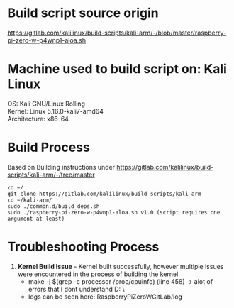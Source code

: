 # Build script source origin
https://gitlab.com/kalilinux/build-scripts/kali-arm/-/blob/master/raspberry-pi-zero-w-p4wnp1-aloa.sh

# Machine used to build script on: Kali Linux
OS: Kali GNU/Linux Rolling  
Kernel: Linux 5.16.0-kali7-amd64  
Architecture: x86-64  

# Build Process
Based on Building instructions under https://gitlab.com/kalilinux/build-scripts/kali-arm/-/tree/master  
```
cd ~/
git clone https://gitlab.com/kalilinux/build-scripts/kali-arm
cd ~/kali-arm/
sudo ./common.d/build_deps.sh
sudo ./raspberry-pi-zero-w-p4wnp1-aloa.sh v1.0 (script requires one argument at least)
```

# Troubleshooting Process
1. **Kernel Build Issue** - Kernel built successfully, however multiple issues were encountered in the process of building the kernel. 
    - make -j $(grep -c processor /proc/cpuinfo) (line 458) -> alot of errors that I dont understand D: \
    - logs can be seen here: RaspberryPiZeroWGitLab/log

